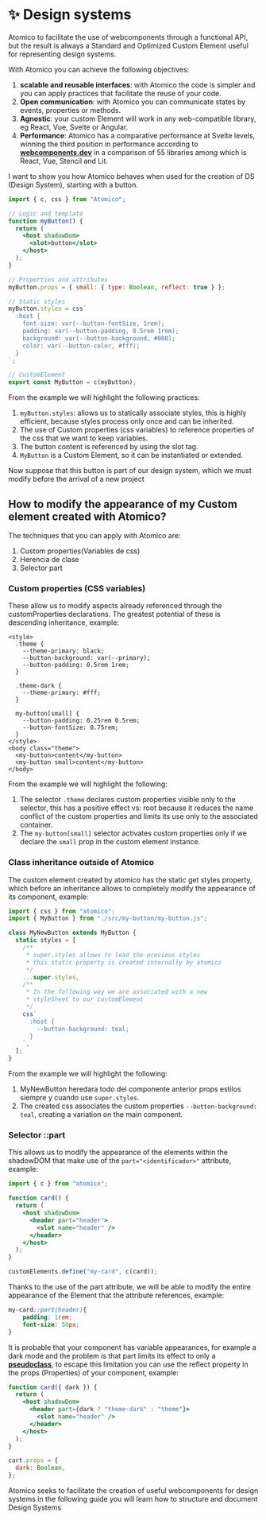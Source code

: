 # ✨ Design systems

Atomico to facilitate the use of webcomponents through a functional API, but the result is always a Standard and Optimized Custom Element useful for representing design systems.

With Atomico you can achieve the following objectives:

1. **scalable and reusable interfaces**: with Atomico the code is simpler and you can apply practices that facilitate the reuse of your code.
2. **Open communication**: with Atomico you can communicate states by events, properties or methods.
3. **Agnostic**: your custom Element will work in any web-compatible library, eg React, Vue, Svelte or Angular.
4. **Performance**: Atomico has a comparative performance at Svelte levels, winning the third position in performance according to [**webcomponents.dev**](https://twitter.com/atomicojs/status/1391775734641745929) in a comparison of 55 libraries among which is React, Vue, Stencil and Lit.

I want to show you how Atomico behaves when used for the creation of DS \(Design System\), starting with a button.

```jsx
import { c, css } from "Atomico";

// Logic and template
function myButton() {
  return (
    <host shadowDom>
      <slot>button</slot>
    </host>
  );
}

// Properties and attributes
myButton.props = { small: { type: Boolean, reflect: true } };

// Static styles
myButton.styles = css`
  :host {
    font-size: var(--button-fontSize, 1rem);
    padding: var(--button-padding, 0.5rem 1rem);
    background: var(--button-background, #000);
    color: var(--button-color, #fff);
  }
`;

// CustomElement
export const MyButton = c(myButton);
```

From the example we will highlight the following practices:

1. `myButton.styles`: allows us to statically associate styles, this is highly efficient, because styles process only once and can be inherited.
2. The use of Custom properties \(css variables\) to reference properties of the css that we want to keep variables.
3. The button content is referenced by using the slot tag.
4. `MyButton` is a Custom Element, so it can be instantiated or extended.

Now suppose that this button is part of our design system, which we must modify before the arrival of a new project

## How to modify the appearance of my Custom element created with Atomico?

The techniques that you can apply with Atomico are:

1. Custom properties\(Variables de css\)
2. Herencia de clase
3. Selector part

### Custom properties \(CSS variables\) 

These allow us to modify aspects already referenced through the customProperties declarations. The greatest potential of these is descending inheritance, example:

```markup
<style>
  .theme {
    --theme-primary: black;
    --button-background: var(--primary);
    --button-padding: 0.5rem 1rem;
  }

  .theme-dark {
    --theme-primary: #fff;
  }

  my-button[small] {
    --button-padding: 0.25rem 0.5rem;
    --button-fontSize: 0.75rem;
  }
</style>
<body class="theme">
  <my-button>content</my-button>
  <my-button small>content</my-button>
</body>
```

From the example we will highlight the following:

1. The selector `.theme` declares custom properties visible only to the selector, this has a positive effect vs: root because it reduces the name conflict of the custom properties and limits its use only to the associated container.
2. The `my-button[small]` selector activates custom properties only if we declare the `small` prop in the custom element instance.

### Class inheritance outside of Atomico

The custom element created by atomico has the static get styles property, which before an inheritance allows to completely modify the appearance of its component, example:

```javascript
import { css } from "atomico";
import { MyButton } from "./src/my-button/my-button.js";

class MyNewButton extends MyButton {
  static styles = [
    /**
     * super.styles allows to load the previous styles
     * this static property is created internally by atomico
     */
    ...super.styles,
    /**
     * In the following way we are associated with a new
     * styleSheet to our customElement
     */
    css`
      :host {
        --button-background: teal;
      }
    `,
  ];
}
```

From the example we will highlight the following:

1. MyNewButton heredara todo del componente anterior props estilos siempre y cuando use `super.styles`.
2. The created css associates the custom properties `--button-background: teal`, creating a variation on the main component.

### **Selector ::part**

This allows us to modify the appearance of the elements within the shadowDOM that make use of the `part="<identificador>"` attribute, example:

```jsx
import { c } from "atomico";

function card() {
  return (
    <host shadowDom>
      <header part="header">
        <slot name="header" />
      </header>
    </host>
  );
}

customElements.define("my-card", c(card));
```

Thanks to the use of the part attribute, we will be able to modify the entire appearance of the Element that the attribute references, example:

```css
my-card::part(header){
    padding: 1rem;
    font-size: 50px;
}

```

It is probable that your component has variable appearances, for example a dark mode and the problem is that part limits its effect to only a [**pseudoclass**](https://developer.mozilla.org/en-US/docs/Web/CSS/Pseudo-classes), to escape this limitation you can use the reflect property in the props \(Properties\) of your component, example:

```jsx
function card({ dark }) {
  return (
    <host shadowDom>
      <header part={dark ? "theme-dark" : "theme"}>
        <slot name="header" />
      </header>
    </host>
  );
}

cart.props = {
  dark: Boolean,
};
```

Atomico seeks to facilitate the creation of useful webcomponents for design systems in the following guide you will learn how to structure and document Design Systems

